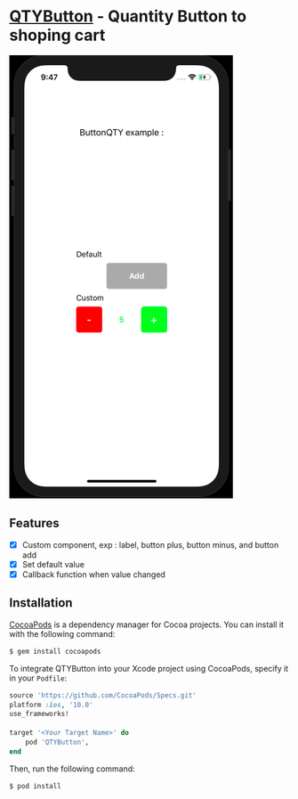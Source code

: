 # [QTYButton](https://github.com/asharijuang/QTYButton) - Quantity Button to shoping cart


![QTYButton: Quantity Button to shoping cart](https://raw.githubusercontent.com/asharijuang/QTYButton/master/Preview/qtybutton.png)

## Features

- [x] Custom component, exp : label, button plus, button minus, and button add
- [x] Set default value
- [x] Callback function when value changed

## Installation

[CocoaPods](https://cocoapods.org) is a dependency manager for Cocoa projects. You can install it with the following command:

```bash
$ gem install cocoapods
```

To integrate QTYButton into your Xcode project using CocoaPods, specify it in your `Podfile`:

```ruby
source 'https://github.com/CocoaPods/Specs.git'
platform :ios, '10.0'
use_frameworks!

target '<Your Target Name>' do
    pod 'QTYButton',
end
```

Then, run the following command:

```bash
$ pod install
```
